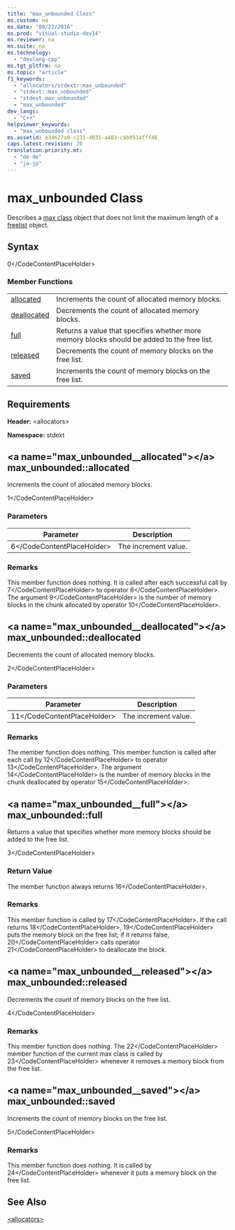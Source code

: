 ```yaml
---
title: "max_unbounded Class"
ms.custom: na
ms.date: "09/22/2016"
ms.prod: "visual-studio-dev14"
ms.reviewer: na
ms.suite: na
ms.technology: 
  - "devlang-cpp"
ms.tgt_pltfrm: na
ms.topic: "article"
f1_keywords: 
  - "allocators/stdext::max_unbounded"
  - "stdext::max_unbounded"
  - "stdext.max_unbounded"
  - "max_unbounded"
dev_langs: 
  - "C++"
helpviewer_keywords: 
  - "max_unbounded class"
ms.assetid: e34627a9-c231-4031-a483-cbb0514fff46
caps.latest.revision: 20
translation.priority.mt: 
  - "de-de"
  - "ja-jp"
---
```

# max_unbounded Class
Describes a [max class](../vs140/-allocators-.md) object that does not limit the maximum length of a [freelist](../vs140/freelist-class.md) object.  
  
## Syntax  
  
<CodeContentPlaceHolder>0\</CodeContentPlaceHolder>  
### Member Functions  
  
|||  
|-|-|  
|[allocated](#max_unbounded__allocated)|Increments the count of allocated memory blocks.|  
|[deallocated](#max_unbounded__deallocated)|Decrements the count of allocated memory blocks.|  
|[full](#max_unbounded__full)|Returns a value that specifies whether more memory blocks should be added to the free list.|  
|[released](#max_unbounded__released)|Decrements the count of memory blocks on the free list.|  
|[saved](#max_unbounded__saved)|Increments the count of memory blocks on the free list.|  
  
## Requirements  
 **Header:** \<allocators>  
  
 **Namespace:** stdext  
  
##  \<a name="max_unbounded__allocated">\</a>  max_unbounded::allocated  
 Increments the count of allocated memory blocks.  
  
<CodeContentPlaceHolder>1\</CodeContentPlaceHolder>  
### Parameters  
  
|Parameter|Description|  
|---------------|-----------------|  
|<CodeContentPlaceHolder>6\</CodeContentPlaceHolder>|The increment value.|  
  
### Remarks  
 This member function does nothing. It is called after each successful call by <CodeContentPlaceHolder>7\</CodeContentPlaceHolder> to operator <CodeContentPlaceHolder>8\</CodeContentPlaceHolder>. The argument <CodeContentPlaceHolder>9\</CodeContentPlaceHolder> is the number of memory blocks in the chunk allocated by operator <CodeContentPlaceHolder>10\</CodeContentPlaceHolder>.  
  
##  \<a name="max_unbounded__deallocated">\</a>  max_unbounded::deallocated  
 Decrements the count of allocated memory blocks.  
  
<CodeContentPlaceHolder>2\</CodeContentPlaceHolder>  
### Parameters  
  
|Parameter|Description|  
|---------------|-----------------|  
|<CodeContentPlaceHolder>11\</CodeContentPlaceHolder>|The increment value.|  
  
### Remarks  
 The member function does nothing. This member function is called after each call by <CodeContentPlaceHolder>12\</CodeContentPlaceHolder> to operator <CodeContentPlaceHolder>13\</CodeContentPlaceHolder>. The argument <CodeContentPlaceHolder>14\</CodeContentPlaceHolder> is the number of memory blocks in the chunk deallocated by operator <CodeContentPlaceHolder>15\</CodeContentPlaceHolder>.  
  
##  \<a name="max_unbounded__full">\</a>  max_unbounded::full  
 Returns a value that specifies whether more memory blocks should be added to the free list.  
  
<CodeContentPlaceHolder>3\</CodeContentPlaceHolder>  
### Return Value  
 The member function always returns <CodeContentPlaceHolder>16\</CodeContentPlaceHolder>.  
  
### Remarks  
 This member function is called by <CodeContentPlaceHolder>17\</CodeContentPlaceHolder>. If the call returns <CodeContentPlaceHolder>18\</CodeContentPlaceHolder>, <CodeContentPlaceHolder>19\</CodeContentPlaceHolder> puts the memory block on the free list; if it returns false, <CodeContentPlaceHolder>20\</CodeContentPlaceHolder> calls operator <CodeContentPlaceHolder>21\</CodeContentPlaceHolder> to deallocate the block.  
  
##  \<a name="max_unbounded__released">\</a>  max_unbounded::released  
 Decrements the count of memory blocks on the free list.  
  
<CodeContentPlaceHolder>4\</CodeContentPlaceHolder>  
### Remarks  
 This member function does nothing. The <CodeContentPlaceHolder>22\</CodeContentPlaceHolder> member function of the current max class is called by <CodeContentPlaceHolder>23\</CodeContentPlaceHolder> whenever it removes a memory block from the free list.  
  
##  \<a name="max_unbounded__saved">\</a>  max_unbounded::saved  
 Increments the count of memory blocks on the free list.  
  
<CodeContentPlaceHolder>5\</CodeContentPlaceHolder>  
### Remarks  
 This member function does nothing. It is called by <CodeContentPlaceHolder>24\</CodeContentPlaceHolder> whenever it puts a memory block on the free list.  
  
## See Also  
 [\<allocators>](../vs140/-allocators-.md)